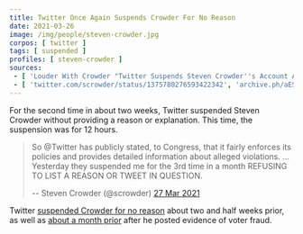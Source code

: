 ```yaml
---
title: Twitter Once Again Suspends Crowder For No Reason
date: 2021-03-26
image: /img/people/steven-crowder.jpg
corpos: [ twitter ]
tags: [ suspended ]
profiles: [ steven-crowder ]
sources:
 - [ 'Louder With Crowder "Twitter Suspends Steven Crowder''s Account AGAIN. Still No Reason Given!" by Courtney Kirchoff (26 Mar 2021)', 'archive.ph/4q5uL' ]
 - [ 'twitter.com/scrowder/status/1375780276593422342', 'archive.ph/aES4k' ]
---
```


For the second time in about two weeks, Twitter suspended Steven Crowder
without providing a reason or explanation. This time, the suspension was for 12
hours.

> So @Twitter has publicly stated, to Congress, that it fairly enforces its
> policies and provides detailed information about alleged violations. ...
> Yesterday they suspended me for the 3rd time in a month REFUSING TO LIST A
> REASON OR TWEET IN QUESTION.
>
> -- Steven Crowder (@scrowder) [27 Mar 2021](https://archive.ph/aES4k)

Twitter [suspended Crowder for no
reason](/e/twitter-suspends-crowder-no-reason/) about two and half weeks prior,
as well as [about a month
prior](/e/twitter-suspends-crowder-voter-fraud-proof/) after he posted evidence
of voter fraud.
